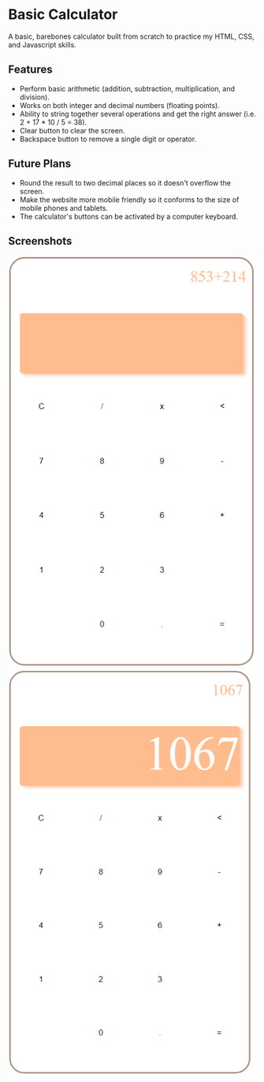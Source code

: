 # Basic Calculator

A basic, barebones calculator built from scratch to practice my HTML, CSS, and Javascript skills.

## Features
- Perform basic arithmetic (addition, subtraction, multiplication, and division).
- Works on both integer and decimal numbers (floating points).
- Ability to string together several operations and get the right answer (i.e. 2 + 17 * 10 / 5 = 38).
- Clear button to clear the screen.
- Backspace button to remove a single digit or operator.


## Future Plans
- Round the result to two decimal places so it doesn't overflow the screen.
- Make the website more mobile friendly so it conforms to the size of mobile phones and tablets.
- The calculator's buttons can be activated by a computer keyboard.

## Screenshots
![Arithmetic operation](/img/operation.PNG?raw=true)
![Arithmetic result](/img/result.PNG?raw=true)

    
